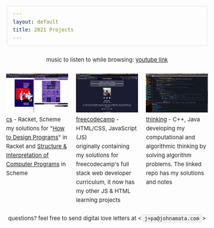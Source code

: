 ```yaml
---
layout: default
title: 2021 Projects
---
```


<style>

  .imagee{
    object-fit: cover;
  }
/*
 * * Skeleton V2.0.4
 * * Copyright 2014, Dave Gamache
 * * www.getskeleton.com
 * * Free to use under the MIT license.
 * * http://www.opensource.org/licenses/mit-license.php
 * * 12/29/2014
 * */

/* Table of contents
 * ––––––––––––––––––––––––––––––––––––––––––––––––––
 * - Grid
 * - Base Styles
 * - Typography
 * - Links
 * - Buttons
 * - Forms
 * - Lists
 * - Code
 * - Tables
 * - Spacing
 * - Utilities
 * - Clearing
 * - Media Queries
 * */

/* Grid
 * –––––––––––––––––––––––––––––––––––––––––––––––––– */

 .container {
    position: relative;
    width: 100%;
    max-width: 1024px;
    margin: 0 auto;
    padding: 0 20px;
    box-sizing: border-box;
}
.column,
.columns {
    width: 100%;
    float: left;
    box-sizing: border-box;
}
/* For devices larger than 400px */

@media (min-width: 400px) {
    .container {
        width: 85%;
        padding: 0;
    }
}
/* For devices larger than 550px */

@media (min-width: 750px) {
    .container {
        width: 80%;
    }
    .column,
    .columns {
        margin-left: 4%;
    }
    .column:first-child,
    .columns:first-child {
        margin-left: 0;
    }
    .one.column,
    .one.columns {
        width: 4.66666666667%;
    }
    .two.columns {
        width: 13.3333333333%;
    }
    .three.columns {
        width: 22%;
    }
    .four.columns {
        width: 30.6666666667%;
    }
    .five.columns {
        width: 39.3333333333%;
    }
    .six.columns {
        width: 48%;
    }
    .seven.columns {
        width: 56.6666666667%;
    }
    .eight.columns {
        width: 65.3333333333%;
    }
    .nine.columns {
        width: 74.0%;
    }
    .ten.columns {
        width: 82.6666666667%;
    }
    .eleven.columns {
        width: 91.3333333333%;
    }
    .twelve.columns {
        width: 100%;
        margin-left: 0;
    }
    .one-third.column {
        width: 30.6666666667%;
    }
    .two-thirds.column {
        width: 65.3333333333%;
    }
    .one-half.column {
        width: 48%;
    }
    /* Offsets */
    .offset-by-one.column,
    .offset-by-one.columns {
        margin-left: 8.66666666667%;
    }
    .offset-by-two.column,
    .offset-by-two.columns {
        margin-left: 17.3333333333%;
    }
    .offset-by-three.column,
    .offset-by-three.columns {
        margin-left: 26%;
    }
    .offset-by-four.column,
    .offset-by-four.columns {
        margin-left: 34.6666666667%;
    }
    .offset-by-five.column,
    .offset-by-five.columns {
        margin-left: 43.3333333333%;
    }
    .offset-by-six.column,
    .offset-by-six.columns {
        margin-left: 52%;
    }
    .offset-by-seven.column,
    .offset-by-seven.columns {
        margin-left: 60.6666666667%;
    }
    .offset-by-eight.column,
    .offset-by-eight.columns {
        margin-left: 69.3333333333%;
    }
    .offset-by-nine.column,
    .offset-by-nine.columns {
        margin-left: 78.0%;
    }
    .offset-by-ten.column,
    .offset-by-ten.columns {
        margin-left: 86.6666666667%;
    }
    .offset-by-eleven.column,
    .offset-by-eleven.columns {
        margin-left: 95.3333333333%;
    }
    .offset-by-one-third.column,
    .offset-by-one-third.columns {
        margin-left: 34.6666666667%;
    }
    .offset-by-two-thirds.column,
    .offset-by-two-thirds.columns {
        margin-left: 69.3333333333%;
    }
    .offset-by-one-half.column,
    .offset-by-one-half.columns {
        margin-left: 52%;
    }
}
/* Base Styles
                                                                                                                                           * –––––––––––––––––––––––––––––––––––––––––––––––––– */

/* NOTE
 * html is set to 62.5% so that all the REM measurements throughout Skeleton
 * are based on 10px sizing. So basically 1.5rem = 15px :) */

html {
    font-size: 62.5%;
}
body {
    font-size: 1.5em;
    /* currently ems cause chrome bug misinterpreting rems on body element */
    line-height: 1.6;
    font-weight: 400;
    
    color: #222;
}
/* Typography
             * –––––––––––––––––––––––––––––––––––––––––––––––––– */

h1,
h2,
h3,
h4,
h5,
h6 {
    margin-top: 0;
    margin-bottom: 2rem;
    font-weight: 300;
}
h1 {
    font-size: 4.0rem;
    line-height: 1.2;
    letter-spacing: -.1rem;
}
h2 {
    font-size: 3.6rem;
    line-height: 1.25;
    letter-spacing: -.1rem;
}
h3 {
    font-size: 3.0rem;
    line-height: 1.3;
    letter-spacing: -.1rem;
}
h4 {
    font-size: 2.4rem;
    line-height: 1.35;
    letter-spacing: -.08rem;
}
h5 {
    font-size: 1.8rem;
    line-height: 1.5;
    letter-spacing: -.05rem;
}
h6 {
    font-size: 1.5rem;
    line-height: 1.6;
    letter-spacing: 0;
}
/* Larger than phablet */

@media (min-width: 550px) {
    h1 {
        font-size: 5.0rem;
    }
    h2 {
        font-size: 4.2rem;
    }
    h3 {
        font-size: 3.6rem;
    }
    h4 {
        font-size: 3.0rem;
    }
    h5 {
        font-size: 2.4rem;
    }
    h6 {
        font-size: 1.5rem;
    }
}
p {
    margin-top: 0;
}
/* Lists
                                                            * –––––––––––––––––––––––––––––––––––––––––––––––––– */

ul {
    list-style: circle inside;
}
ol {
    list-style: decimal inside;
}
ol,
ul {
    padding-left: 0;
    margin-top: 0;
}
ul ul,
ul ol,
ol ol,
ol ul {
    margin: 1.5rem 0 1.5rem 3rem;
    font-size: 90%;
}
/* Code
               * –––––––––––––––––––––––––––––––––––––––––––––––––– */

code {
    padding: .2rem .5rem;
    margin: 0 .2rem;
    font-size: 90%;
    white-space: nowrap;
    background: #F1F1F1;
    border: 1px solid #E1E1E1;
    border-radius: 4px;
}
pre > code {
    display: block;
    padding: 1rem 1.5rem;
    white-space: pre;
}
/* Tables
                     * –––––––––––––––––––––––––––––––––––––––––––––––––– */

th,
td {
    padding: 12px 15px;
    text-align: left;
    border-bottom: 1px solid #E1E1E1;
}
th:first-child,
td:first-child {
    padding-left: 0;
}
th:last-child,
td:last-child {
    padding-right: 0;
}
/* Spacing
           * –––––––––––––––––––––––––––––––––––––––––––––––––– */

button,
.button {
    margin-bottom: 1rem;
}
input,
textarea,
select,
fieldset {
    margin-bottom: 1.5rem;
}
pre,
blockquote,
dl,
figure,
table,
p,
ul,
ol,
form {
    margin-bottom: 2.5rem;
}
/* Utilities
       * –––––––––––––––––––––––––––––––––––––––––––––––––– */

.u-full-width {
    width: 100%;
    box-sizing: border-box;
}
.u-max-full-width {
    max-width: 100%;
    box-sizing: border-box;
}
.u-pull-right {
    float: right;
}
.u-pull-left {
    float: left;
}
/* Clearing
         * –––––––––––––––––––––––––––––––––––––––––––––––––– */

/* Self Clearing Goodness */

.container:after,
.row:after,
.u-cf {
    content: "";
    display: table;
    clear: both;
}
/* Media Queries
       * –––––––––––––––––––––––––––––––––––––––––––––––––– */

/*
 * Note: The best way to structure the use of media queries is to create the queries
 * near the relevant code. For example, if you wanted to change the styles for buttons
 * on small devices, paste the mobile query code up in the buttons section and style it
 * there.
 * */

/* Larger than mobile */

@media (min-width: 400px) {}
/* Larger than phablet (also point when grid becomes active) */

@media (min-width: 550px) {}
/* Larger than tablet */

@media (min-width: 750px) {}
/* Larger than desktop */

@media (min-width: 1000px) {}
/* Larger than Desktop HD */

@media (min-width: 1200px) {}

</style>
<body>
<div>
    
    
<center>
  <p>
    <!-- 
          To those 
          who doubted me, 
          hated me all my life,
          for no good reason
          but be pessimistic

          I don't care    
          'cause in the end,
          at least you'll get 
          to witness, 
          beaches

          IT'S NEVER TOO LATE FAM! WE'RE ALL GONNA MAKE IT.
          - john
      -->
  </p>
  <h2>two zero two one</h2>
  <p>
    my projects & github repos to <a href="https://youtu.be/Sx7JszqkL-w?t=4087">get skilled at programming</a> in <strong>2021</strong>. click the photos or the title to learn more.
    </p>
	<!-- Song: Ships With Holes Will Sink | Artist: We were promised Jetpacks -->
  <p>music to listen to while browsing: <a href="https://youtu.be/yOOLweEK-5s?t=2" target="_blank">youtube link</a></p>

</center>

<!---  ROW 1 --->
<section>
<div class="row">
  <div class="four columns">
  <div class="imagg">
      <a href="https://github.com/johnamata/cs">
        <img src="../projects/pics/cs2.png" class="image-col" alt="sicp-htdp">
        <span class="proj-title">cs</span></a> - Racket, Scheme
      <p>my solutions for "<a href="https://htdp.org/2020-8-1/Book/index.html">How to Design Programs</a>" in Racket and <a href="https://news.ycombinator.com/item?id=21299546">Structure & Interpretation of Computer Programs</a> in Scheme</p>
  </div>
  </div>
  
  <div class="four columns">
  <div class="imagg">
      <a href="https://github.com/johnamata/freecodecamp">
        <img src="../projects/pics/fcc.png" class="image-col" alt="fcc">
        <span class="proj-title">freecodecamp</span></a> - HTML/CSS, JavaScript (JS)
		<p>originally containing my solutions for freecodecamp's full stack web developer curriculum, it now has my other JS & HTML learning projects</p>
  </div>
  </div>
  
  <div class="four columns">
  <div class="imagg">
      <a href="thinking">
        <img src="../projects/pics/think.png" class="image-col" alt="fcc">
        <span class="proj-title">thinking</span></a> - C++, Java
		<p>developing my computational and algorithmic thinking by solving algorithm problems. The linked repo has my solutions and notes</p>
  </div>
  </div>
</div>
</section>


<center><p>questions? feel free to send digital love letters at &lt;<code>j+pa@johnamata.com</code>&gt;</p></center>

